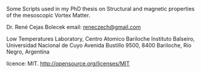Some Scripts used in my PhD thesis on Structural and magnetic properties of the mesoscopic Vortex Matter.

Dr. René Cejas Bolecek
email: reneczech@gmail.com

Low Temperatures Laboratory, Centro Atomico Bariloche
Instituto Balseiro, Universidad Nacional de Cuyo
Avenida Bustillo 9500, 8400 Bariloche, Rio Negro, Argentina

licence: MIT. http://opensource.org/licenses/MIT 